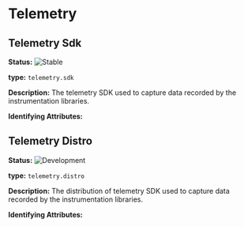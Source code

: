 <!-- NOTE: THIS FILE IS AUTOGENERATED. DO NOT EDIT BY HAND. -->
<!-- see templates/registry/markdown/entity_namespace.md.j2 -->




# Telemetry



## Telemetry Sdk

**Status:** ![Stable](https://img.shields.io/badge/-stable-lightgreen)

**type:** `telemetry.sdk`

**Description:** The telemetry SDK used to capture data recorded by the instrumentation libraries.


**Identifying Attributes:**


## Telemetry Distro

**Status:** ![Development](https://img.shields.io/badge/-development-blue)

**type:** `telemetry.distro`

**Description:** The distribution of telemetry SDK used to capture data recorded by the instrumentation libraries.


**Identifying Attributes:**


